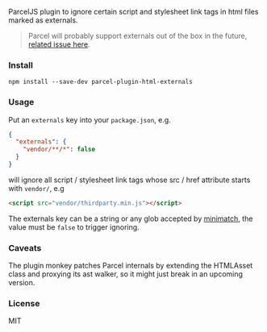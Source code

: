 ParcelJS plugin to ignore certain script and stylesheet link tags in html files marked as externals.

> Parcel will probably support externals out of the box in the future, [related issue here](https://github.com/parcel-bundler/parcel/issues/144).

### Install

```
npm install --save-dev parcel-plugin-html-externals
```

### Usage

Put an `externals` key into your `package.json`, e.g.

```json
{
  "externals": {
    "vendor/**/*": false
  }
}
```

will ignore all script / stylesheet link tags whose src / href attribute starts with `vendor/`, e.g

```html
<script src="vendor/thirdparty.min.js"></script>
```

The externals key can be a string or any glob accepted by [minimatch](https://github.com/isaacs/minimatch),
the value must be `false` to trigger ignoring.


### Caveats

The plugin monkey patches Parcel internals by extending the HTMLAsset class and proxying its ast walker, so it might just break in an upcoming version.


### License

MIT